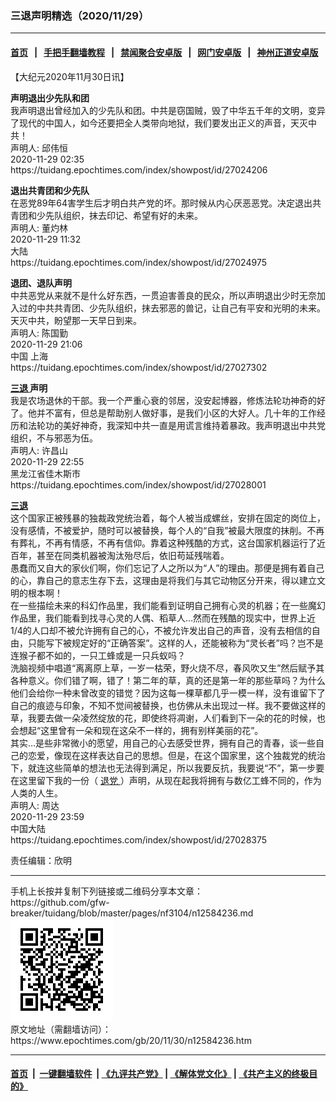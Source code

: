 ### 三退声明精选（2020/11/29）
------------------------

#### [首页](https://github.com/gfw-breaker/banned-news1/blob/master/README.md) &nbsp;&nbsp;|&nbsp;&nbsp; [手把手翻墙教程](https://github.com/gfw-breaker/guides/wiki) &nbsp;&nbsp;|&nbsp;&nbsp; [禁闻聚合安卓版](https://github.com/gfw-breaker/bn-android) &nbsp;&nbsp;|&nbsp;&nbsp; [网门安卓版](https://github.com/oGate2/oGate) &nbsp;&nbsp;|&nbsp;&nbsp; [神州正道安卓版](https://github.com/SzzdOgate/update) 



<div class="post_content" id="artbody" itemprop="articleBody">
 <!-- article content begin -->
 <p>
  【大纪元2020年11月30日讯】
 </p>
 <p>
  <strong>
   声明退出少先队和团
  </strong>
  <br/>
  我声明退出曾经加入的少先队和团。中共是窃国贼，毁了中华五千年的文明，变异了现代的中国人，如今还要把全人类带向地狱，我们要发出正义的声音，天灭中共！
  <br/>
  声明人: 邱伟恒
  <br/>
  2020-11-29 02:35
  <br/>
  https://tuidang.epochtimes.com/index/showpost/id/27024206
 </p>
 <p>
  <strong>
   退出共青团和少先队
  </strong>
  <br/>
  在恶党89年64害学生后才明白共产党的坏。那时候从内心厌恶恶党。决定退出共青团和少先队组织，抹去印记、希望有好的未来。
  <br/>
  声明人: 董灼林
  <br/>
  2020-11-29 11:32
  <br/>
  大陆
  <br/>
  https://tuidang.epochtimes.com/index/showpost/id/27024975
 </p>
 <p>
  <strong>
   退团、退队声明
  </strong>
  <br/>
  中共恶党从来就不是什么好东西，一贯迫害善良的民众，所以声明退出少时无奈加入过的中共共青团、少先队组织，抹去邪恶的兽记，让自己有平安和光明的未来。天灭中共，盼望那一天早日到来。
  <br/>
  声明人: 陈国勤
  <br/>
  2020-11-29 21:06
  <br/>
  中国 上海
  <br/>
  https://tuidang.epochtimes.com/index/showpost/id/27027302
 </p>
 <p>
  <strong>
   <a href="https://www.epochtimes.com/gb/tag/%E4%B8%89%E9%80%80.html">
    三退
   </a>
   声明
  </strong>
  <br/>
  我是农场退休的干部。我一个严重心衰的邻居，没安起博器，修炼法轮功神奇的好了。他并不富有，但总是帮助别人做好事，是我们小区的大好人。几十年的工作经历和法轮功的美好神奇，我深知中共一直是用谎言维持着暴政。我声明退出中共党组织，不与邪恶为伍。
  <br/>
  声明人: 许昌山
  <br/>
  2020-11-29 22:55
  <br/>
  黑龙江省佳木斯市
  <br/>
  https://tuidang.epochtimes.com/index/showpost/id/27028001
 </p>
 <p>
  <strong>
   <a href="https://www.epochtimes.com/gb/tag/%E4%B8%89%E9%80%80.html">
    三退
   </a>
  </strong>
  <br/>
  这个国家正被残暴的独裁政党统治着，每个人被当成螺丝，安排在固定的岗位上，没有感情，不被爱护，随时可以被替换，每个人的“自我”被最大限度的抹削。不再有葬礼，不再有情感，不再有信仰。靠着这种残酷的方式，这台国家机器运行了近百年，甚至在同类机器被淘汰殆尽后，依旧苟延残喘着。
  <br/>
  愚蠢而又自大的家伙们啊，你们忘记了人之所以为“人”的理由。那便是拥有着自己的心，靠自己的意志生存下去，这理由是将我们与其它动物区分开来，得以建立文明的根本啊！
  <br/>
  在一些描绘未来的科幻作品里，我们能看到证明自己拥有心灵的机器；在一些魔幻作品里，我们能看到找寻心灵的人偶、稻草人…然而在残酷的现实中，世界上近1/4的人口却不被允许拥有自己的心，不被允许发出自己的声音，没有去相信的自由，只能写下被规定好的“正确答案”。这样的人，还能被称为“灵长者”吗？岂不是连猴子都不如的，一只工蜂或是一只兵蚁吗？
  <br/>
  洗脑视频中唱道“离离原上草，一岁一枯荣，野火烧不尽，春风吹又生”然后赋予其各种意义。你们错了啊，错了！第二年的草，真的还是第一年的那些草吗？为什么他们会给你一种未曾改变的错觉？因为这每一棵草都几乎一模一样，没有谁留下了自己的痕迹与印象，不知不觉间被替换，也仿佛从未出现过一样。我不要做这样的草，我要去做一朵凌然绽放的花，即使终将凋谢，人们看到下一朵的花的时候，也会想起“这里曾有一朵和现在这朵不一样的，拥有别样美丽的花”。
  <br/>
  其实…是些非常微小的愿望，用自己的心去感受世界，拥有自己的青春，谈一些自己的恋爱，像现在这样表达自己的思想。但是，在这个国家里，这个独裁党的统治下，就连这些简单的想法也无法得到满足，所以我要反抗，我要说“不”，第一步要在这里留下我的一份（
  <a href="https://www.epochtimes.com/gb/tag/%E9%80%80%E5%85%9A.html">
   退党
  </a>
  ）声明，从现在起我将拥有与数亿工蜂不同的，作为人类的人生。
  <br/>
  声明人: 周达
  <br/>
  2020-11-29 23:59
  <br/>
  中国大陆
  <br/>
  https://tuidang.epochtimes.com/index/showpost/id/27028375
 </p>
 <p>
  责任编辑：欣明
 </p>
 <!-- article content end -->
 <div id="below_article_ad">
 </div>
</div>

<hr/>
手机上长按并复制下列链接或二维码分享本文章：<br/>
https://github.com/gfw-breaker/tuidang/blob/master/pages/nf3104/n12584236.md <br/>
<a href='https://github.com/gfw-breaker/tuidang/blob/master/pages/nf3104/n12584236.md'><img src='https://github.com/gfw-breaker/tuidang/blob/master/pages/nf3104/n12584236.md.png'/></a> <br/>
原文地址（需翻墙访问）：https://www.epochtimes.com/gb/20/11/30/n12584236.htm


------------------------
#### [首页](https://github.com/gfw-breaker/banned-news/blob/master/README.md) &nbsp;|&nbsp; [一键翻墙软件](https://github.com/gfw-breaker/nogfw/blob/master/README.md) &nbsp;| [《九评共产党》](https://github.com/gfw-breaker/9ping.md/blob/master/README.md#九评之一评共产党是什么) | [《解体党文化》](https://github.com/gfw-breaker/jtdwh.md/blob/master/README.md) | [《共产主义的终极目的》](https://github.com/gfw-breaker/gczydzjmd.md/blob/master/README.md)


<img src='http://gfw-breaker.win/tuidang/pages/nf3104/n12584236.md' width='0px' height='0px'/>